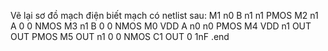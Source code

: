 Vẽ lại sơ đồ mạch điện biết mạch có netlist sau: 
M1 n0 B n1 n1 PMOS 
M2 n1 A 0 0 NMOS 
M3 n1 B 0 0 NMOS 
M0 VDD A n0 n0 PMOS 
M4 VDD n1 OUT OUT PMOS 
M5 OUT n1 0 0 NMOS 
C1 OUT 0 1nF 
.end 